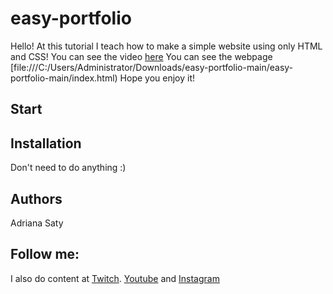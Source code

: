 # easy-portfolio
Hello! At this tutorial I teach how to make a simple website using only HTML and CSS! 
You can see the video [here](https://www.youtube.com/watch?v=mqDFBSLjdk4&t=8s)
You can see the webpage [file:///C:/Users/Administrator/Downloads/easy-portfolio-main/easy-portfolio-main/index.html)
Hope you enjoy it!

## Start

## Installation
Don't need to do anything :)

## Authors
Adriana Saty 


## Follow me:
I also do content at [Twitch](https://www.twitch.tv/adrianasaty).
[Youtube](https://www.youtube.com/channel/UCPhVBS-1Uy-wIzj4hmjkcmA)
and [Instagram](https://www.instagram.com/adriana.saty/)


